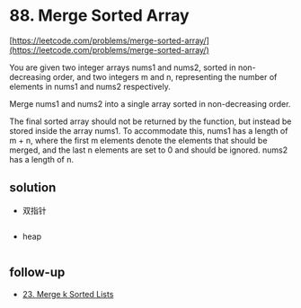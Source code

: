 # 88. Merge Sorted Array
[https://leetcode.com/problems/merge-sorted-array/](https://leetcode.com/problems/merge-sorted-array/)

You are given two integer arrays nums1 and nums2, sorted in non-decreasing order, and two integers m and n, representing the number of elements in nums1 and nums2 respectively.

Merge nums1 and nums2 into a single array sorted in non-decreasing order.

The final sorted array should not be returned by the function, but instead be stored inside the array nums1. To accommodate this, nums1 has a length of m + n, where the first m elements denote the elements that should be merged, and the last n elements are set to 0 and should be ignored. nums2 has a length of n.

## solution

- 双指针
```python

```

- heap
```python

```

## follow-up
- [23. Merge k Sorted Lists](https://leetcode.com/problems/merge-k-sorted-lists/)
